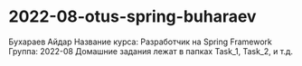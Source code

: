 # 2022-08-otus-spring-buharaev
Бухараев Айдар
Название курса: Разработчик на Spring Framework
Группа: 2022-08
Домашние задания лежат в папках Task_1, Task_2, и т.д.
